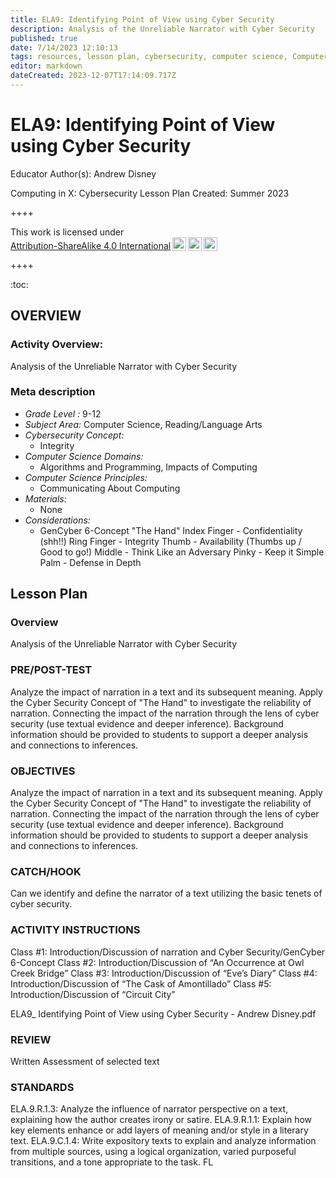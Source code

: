 ```yaml
---
title: ELA9: Identifying Point of View using Cyber Security
description: Analysis of the Unreliable Narrator with Cyber Security
published: true
date: 7/14/2023 12:10:13
tags: resources, lesson plan, cybersecurity, computer science, Computer Science, Reading/Language Arts 
editor: markdown
dateCreated: 2023-12-07T17:14:09.717Z
---
```

# ELA9: Identifying Point of View using Cyber Security


Educator Author(s): Andrew Disney


Computing in X: Cybersecurity Lesson Plan 
Created: Summer 2023


++++
<p xmlns:cc="http://creativecommons.org/ns#" >This work is licensed under <a href="http://creativecommons.org/licenses/by-sa/4.0/?ref=chooser-v1" target="_blank" rel="license noopener noreferrer" style="display:inline-block;">Attribution-ShareAlike 4.0 International<img style="height:22px!important;margin-left:3px;vertical-align:text-bottom;" src="https://mirrors.creativecommons.org/presskit/icons/cc.svg?ref=chooser-v1"><img style="height:22px!important;margin-left:3px;vertical-align:text-bottom;" src="https://mirrors.creativecommons.org/presskit/icons/by.svg?ref=chooser-v1"><img style="height:22px!important;margin-left:3px;vertical-align:text-bottom;" src="https://mirrors.creativecommons.org/presskit/icons/sa.svg?ref=chooser-v1"></a></p>
++++


:toc:



## OVERVIEW


### Activity Overview:  
Analysis of the Unreliable Narrator with Cyber Security


### Meta description
+ *Grade Level :* 9-12 
+ *Subject Area:* Computer Science, Reading/Language Arts 
+ *Cybersecurity Concept:* 
   + Integrity
+ *Computer Science Domains:*
   + Algorithms and Programming, Impacts of Computing
+ *Computer Science Principles:*
   + Communicating About Computing
+ *Materials:* 
   + None
+ *Considerations:*
   + GenCyber 6-Concept "The Hand"
Index Finger - Confidentiality (shh!!)
Ring Finger - Integrity
Thumb - Availability (Thumbs up / Good to go!)
Middle - Think Like an Adversary
Pinky - Keep it Simple
Palm - Defense in Depth


## Lesson Plan
### Overview
Analysis of the Unreliable Narrator with Cyber Security


### PRE/POST-TEST
Analyze the impact of narration in a text and its subsequent meaning.
Apply the Cyber Security Concept of "The Hand" to investigate the reliability of narration.
Connecting the impact of the narration through the lens of cyber security (use textual evidence and deeper inference). Background information should be provided to students to support a deeper analysis and connections to inferences.


### OBJECTIVES
Analyze the impact of narration in a text and its subsequent meaning.
Apply the Cyber Security Concept of "The Hand" to investigate the reliability of narration.
Connecting the impact of the narration through the lens of cyber security (use textual evidence and deeper inference). Background information should be provided to students to support a deeper analysis and connections to inferences.


### CATCH/HOOK
Can we identify and define the narrator of a text utilizing the basic tenets of cyber security.


### ACTIVITY INSTRUCTIONS
Class #1: Introduction/Discussion of narration and Cyber Security/GenCyber 6-Concept 
Class #2: Introduction/Discussion of “An Occurrence at Owl Creek Bridge”
Class #3: Introduction/Discussion of “Eve’s Diary”
Class #4: Introduction/Discussion of “The Cask of Amontillado”
Class #5: Introduction/Discussion of “Circuit City”


ELA9_ Identifying Point of View using Cyber Security - Andrew Disney.pdf


### REVIEW
Written Assessment of selected text


### STANDARDS        
ELA.9.R.1.3: Analyze the influence of narrator perspective on a text, explaining how the author creates irony or satire.
ELA.9.R.1.1: Explain how key elements enhance or add layers of meaning and/or style in a
literary text.
ELA.9.C.1.4: Write expository texts to explain and analyze information from multiple sources,
using a logical organization, varied purposeful transitions, and a tone appropriate to the task.
FL